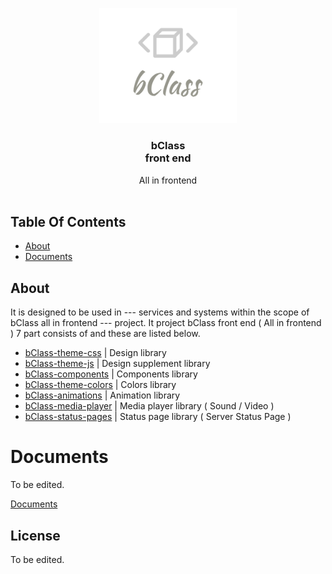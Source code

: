 <p align="center">
  <a href="#">
    <img src="https://raw.githubusercontent.com/EW-EndWall/bClass-front-end/22da794900e40efc8e13818d68eed62e2c62f8ea/logos/bClass.svg" alt="Logo" width="220" height="auto">
  </a>

  <h3 align="center">bClass<br/>front end</h3>

  <p align="center">
    All in frontend
    <br/>
    <br/>
  </p>
</p>

## Table Of Contents

- [About](#about)
- [Documents](#documents)

## About

It is designed to be used in --- services and systems within the scope of bClass all in frontend --- project. It project bClass front end ( All in frontend ) 7 part consists of and these are listed below.

- [bClass-theme-css](https://github.com/EW-EndWall/bClass-theme-css) | Design library
- [bClass-theme-js](https://github.com/EW-EndWall/bClass-theme-js) | Design supplement library
- [bClass-components](https://github.com/EW-EndWall/bClass-components) | Components library
- [bClass-theme-colors](https://github.com/EW-EndWall/bClass-theme-colors) | Colors library
- [bClass-animations](https://github.com/EW-EndWall/bClass-animations) | Animation library
- [bClass-media-player](https://github.com/EW-EndWall/bClass-media-player) | Media player library ( Sound / Video )
- [bClass-status-pages](https://github.com/EW-EndWall/bClass-status-pages) | Status page library ( Server Status Page )

# Documents

To be edited.

[Documents](./docs/README.md)

## License

To be edited.
